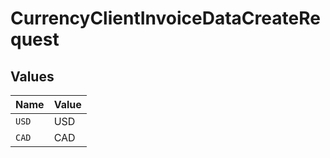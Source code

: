 # CurrencyClientInvoiceDataCreateRequest


## Values

| Name  | Value |
| ----- | ----- |
| `USD` | USD   |
| `CAD` | CAD   |
